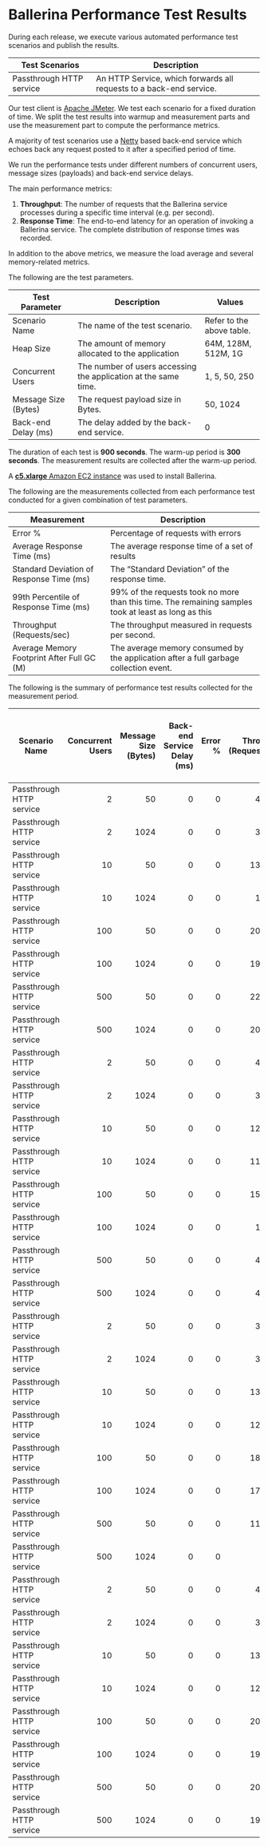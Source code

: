 # Ballerina Performance Test Results

During each release, we execute various automated performance test scenarios and publish the results.

| Test Scenarios | Description |
| --- | --- |
| Passthrough HTTP service | An HTTP Service, which forwards all requests to a back-end service. |

Our test client is [Apache JMeter](https://jmeter.apache.org/index.html). We test each scenario for a fixed duration of
time. We split the test results into warmup and measurement parts and use the measurement part to compute the
performance metrics.

A majority of test scenarios use a [Netty](https://netty.io/) based back-end service which echoes back any request
posted to it after a specified period of time.

We run the performance tests under different numbers of concurrent users, message sizes (payloads) and back-end service
delays.

The main performance metrics:

1. **Throughput**: The number of requests that the Ballerina service processes during a specific time interval (e.g. per second).
2. **Response Time**: The end-to-end latency for an operation of invoking a Ballerina service. The complete distribution of response times was recorded.

In addition to the above metrics, we measure the load average and several memory-related metrics.

The following are the test parameters.

| Test Parameter | Description | Values |
| --- | --- | --- |
| Scenario Name | The name of the test scenario. | Refer to the above table. |
| Heap Size | The amount of memory allocated to the application | 64M, 128M, 512M, 1G |
| Concurrent Users | The number of users accessing the application at the same time. | 1, 5, 50, 250 |
| Message Size (Bytes) | The request payload size in Bytes. | 50, 1024 |
| Back-end Delay (ms) | The delay added by the back-end service. | 0 |

The duration of each test is **900 seconds**. The warm-up period is **300 seconds**.
The measurement results are collected after the warm-up period.

A [**c5.xlarge** Amazon EC2 instance](https://aws.amazon.com/ec2/instance-types/) was used to install Ballerina.

The following are the measurements collected from each performance test conducted for a given combination of
test parameters.

| Measurement | Description |
| --- | --- |
| Error % | Percentage of requests with errors |
| Average Response Time (ms) | The average response time of a set of results |
| Standard Deviation of Response Time (ms) | The “Standard Deviation” of the response time. |
| 99th Percentile of Response Time (ms) | 99% of the requests took no more than this time. The remaining samples took at least as long as this |
| Throughput (Requests/sec) | The throughput measured in requests per second. |
| Average Memory Footprint After Full GC (M) | The average memory consumed by the application after a full garbage collection event. |

The following is the summary of performance test results collected for the measurement period.

|  Scenario Name | Concurrent Users | Message Size (Bytes) | Back-end Service Delay (ms) | Error % | Throughput (Requests/sec) | Average Response Time (ms) | Standard Deviation of Response Time (ms) | 99th Percentile of Response Time (ms) | Ballerina GC Throughput (%) | Average of Ballerina Memory Footprint After Full GC (M) |
|---|---:|---:|---:|---:|---:|---:|---:|---:|---:|---:|
|  Passthrough HTTP service | 2 | 50 | 0 | 0 | 4170.91 | 0.45 | 0.55 | 1 | 99.9 |  |
|  Passthrough HTTP service | 2 | 1024 | 0 | 0 | 3866.11 | 0.49 | 0.54 | 1 | 99.9 |  |
|  Passthrough HTTP service | 10 | 50 | 0 | 0 | 13646.86 | 0.7 | 0.76 | 2 | 99.66 |  |
|  Passthrough HTTP service | 10 | 1024 | 0 | 0 | 12716.3 | 0.75 | 0.76 | 2 | 99.68 |  |
|  Passthrough HTTP service | 100 | 50 | 0 | 0 | 20895.14 | 4.74 | 6.31 | 37 | 98.97 |  |
|  Passthrough HTTP service | 100 | 1024 | 0 | 0 | 19349.35 | 5.13 | 6.62 | 40 | 99.04 |  |
|  Passthrough HTTP service | 500 | 50 | 0 | 0 | 22417.41 | 22.24 | 15.98 | 93 | 95.24 | 42.087 |
|  Passthrough HTTP service | 500 | 1024 | 0 | 0 | 20792.04 | 23.98 | 17.04 | 97 | 95.88 | 42.703 |
|  Passthrough HTTP service | 2 | 50 | 0 | 0 | 4012.34 | 0.47 | 0.57 | 1 | 98.58 | 15.301 |
|  Passthrough HTTP service | 2 | 1024 | 0 | 0 | 3858.83 | 0.49 | 0.58 | 1 | 98.6 | 13.593 |
|  Passthrough HTTP service | 10 | 50 | 0 | 0 | 12288.46 | 0.78 | 0.88 | 3 | 95.58 | 13.832 |
|  Passthrough HTTP service | 10 | 1024 | 0 | 0 | 11482.48 | 0.84 | 0.87 | 3 | 95.73 | 13.441 |
|  Passthrough HTTP service | 100 | 50 | 0 | 0 | 15353.33 | 6.47 | 8.8 | 49 | 82.31 | 16.479 |
|  Passthrough HTTP service | 100 | 1024 | 0 | 0 | 14363.6 | 6.92 | 8.98 | 49 | 83.36 | 16.427 |
|  Passthrough HTTP service | 500 | 50 | 0 | 0 | 4886.11 | 102.27 | 81.48 | 419 | 30.06 | 30.066 |
|  Passthrough HTTP service | 500 | 1024 | 0 | 0 | 4780.48 | 104.53 | 81.46 | 421 | 30.85 | 30.095 |
|  Passthrough HTTP service | 2 | 50 | 0 | 0 | 3799.62 | 0.5 | 0.55 | 1 | 99.29 |  |
|  Passthrough HTTP service | 2 | 1024 | 0 | 0 | 3866.74 | 0.49 | 0.54 | 1 | 99.26 |  |
|  Passthrough HTTP service | 10 | 50 | 0 | 0 | 13021.19 | 0.74 | 0.84 | 3 | 97.37 | 21.538 |
|  Passthrough HTTP service | 10 | 1024 | 0 | 0 | 12176.95 | 0.79 | 0.82 | 3 | 97.52 | 19.655 |
|  Passthrough HTTP service | 100 | 50 | 0 | 0 | 18051.84 | 5.5 | 7.66 | 44 | 91.6 | 18.473 |
|  Passthrough HTTP service | 100 | 1024 | 0 | 0 | 17042.79 | 5.82 | 7.94 | 45 | 92.17 | 18.56 |
|  Passthrough HTTP service | 500 | 50 | 0 | 0 | 11248.18 | 44.38 | 38.19 | 190 | 56.24 | 33.384 |
|  Passthrough HTTP service | 500 | 1024 | 0 | 0 | 11070 | 45.1 | 38.18 | 192 | 58.12 | 33.209 |
|  Passthrough HTTP service | 2 | 50 | 0 | 0 | 4113.34 | 0.46 | 0.56 | 1 | 99.81 |  |
|  Passthrough HTTP service | 2 | 1024 | 0 | 0 | 3719.24 | 0.51 | 0.53 | 1 | 99.83 |  |
|  Passthrough HTTP service | 10 | 50 | 0 | 0 | 13692.37 | 0.7 | 0.81 | 2 | 99.31 |  |
|  Passthrough HTTP service | 10 | 1024 | 0 | 0 | 12790.58 | 0.75 | 0.77 | 2 | 99.35 |  |
|  Passthrough HTTP service | 100 | 50 | 0 | 0 | 20483.18 | 4.84 | 6.6 | 38 | 97.51 | 23.943 |
|  Passthrough HTTP service | 100 | 1024 | 0 | 0 | 19310.39 | 5.13 | 6.6 | 38 | 97.77 | 22.289 |
|  Passthrough HTTP service | 500 | 50 | 0 | 0 | 20746.56 | 24.04 | 18.65 | 105 | 90.66 | 35.276 |
|  Passthrough HTTP service | 500 | 1024 | 0 | 0 | 19452.76 | 25.63 | 18.8 | 105 | 91.39 | 34.812 |
